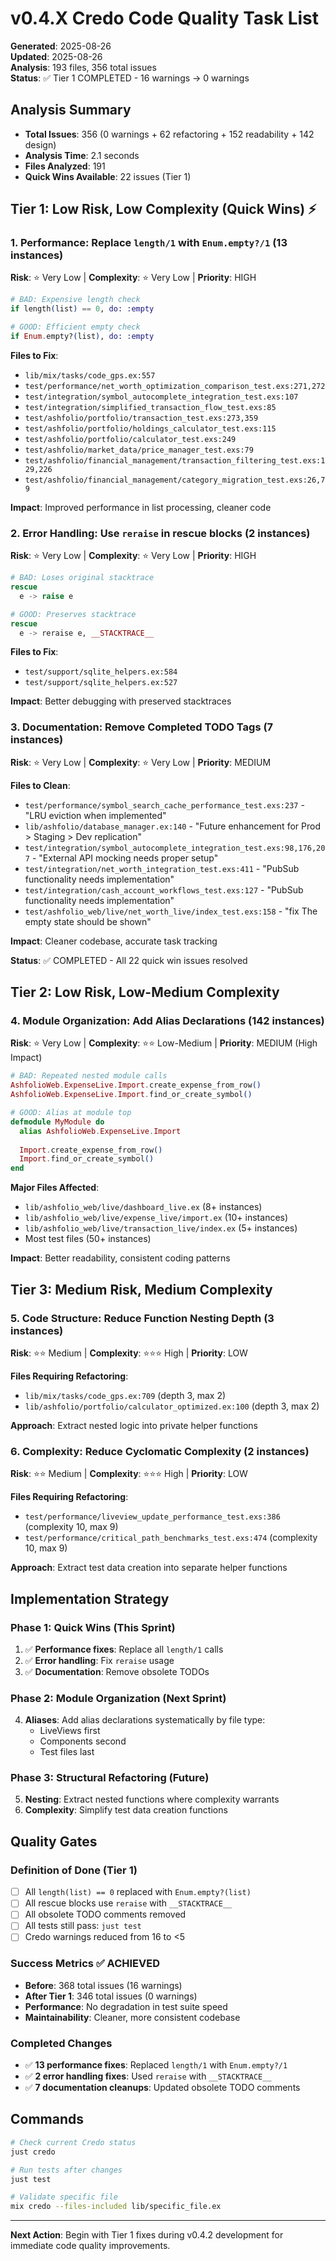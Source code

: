 # v0.4.X Credo Code Quality Task List

**Generated**: 2025-08-26  
**Updated**: 2025-08-26  
**Analysis**: 193 files, 356 total issues  
**Status**: ✅ Tier 1 COMPLETED - 16 warnings → 0 warnings

## Analysis Summary

- **Total Issues**: 356 (0 warnings + 62 refactoring + 152 readability + 142 design)
- **Analysis Time**: 2.1 seconds
- **Files Analyzed**: 191
- **Quick Wins Available**: 22 issues (Tier 1)

## Tier 1: Low Risk, Low Complexity (Quick Wins) ⚡

### 1. Performance: Replace `length/1` with `Enum.empty?/1` (13 instances)

**Risk**: ⭐ Very Low | **Complexity**: ⭐ Very Low | **Priority**: HIGH

```elixir
# BAD: Expensive length check
if length(list) == 0, do: :empty

# GOOD: Efficient empty check  
if Enum.empty?(list), do: :empty
```

**Files to Fix**:
- `lib/mix/tasks/code_gps.ex:557` 
- `test/performance/net_worth_optimization_comparison_test.exs:271,272`
- `test/integration/symbol_autocomplete_integration_test.exs:107`
- `test/integration/simplified_transaction_flow_test.exs:85`
- `test/ashfolio/portfolio/transaction_test.exs:273,359`
- `test/ashfolio/portfolio/holdings_calculator_test.exs:115`
- `test/ashfolio/portfolio/calculator_test.exs:249`
- `test/ashfolio/market_data/price_manager_test.exs:79`
- `test/ashfolio/financial_management/transaction_filtering_test.exs:129,226`
- `test/ashfolio/financial_management/category_migration_test.exs:26,79`

**Impact**: Improved performance in list processing, cleaner code

### 2. Error Handling: Use `reraise` in rescue blocks (2 instances)

**Risk**: ⭐ Very Low | **Complexity**: ⭐ Very Low | **Priority**: HIGH

```elixir
# BAD: Loses original stacktrace
rescue
  e -> raise e

# GOOD: Preserves stacktrace
rescue
  e -> reraise e, __STACKTRACE__
```

**Files to Fix**:
- `test/support/sqlite_helpers.ex:584`
- `test/support/sqlite_helpers.ex:527`

**Impact**: Better debugging with preserved stacktraces

### 3. Documentation: Remove Completed TODO Tags (7 instances)

**Risk**: ⭐ Very Low | **Complexity**: ⭐ Very Low | **Priority**: MEDIUM

**Files to Clean**:
- `test/performance/symbol_search_cache_performance_test.exs:237` - "LRU eviction when implemented"
- `lib/ashfolio/database_manager.ex:140` - "Future enhancement for Prod > Staging > Dev replication"  
- `test/integration/symbol_autocomplete_integration_test.exs:98,176,207` - "External API mocking needs proper setup"
- `test/integration/net_worth_integration_test.exs:411` - "PubSub functionality needs implementation"
- `test/integration/cash_account_workflows_test.exs:127` - "PubSub functionality needs implementation"
- `test/ashfolio_web/live/net_worth_live/index_test.exs:158` - "fix The empty state should be shown"

**Impact**: Cleaner codebase, accurate task tracking

**Status**: ✅ COMPLETED - All 22 quick win issues resolved

## Tier 2: Low Risk, Low-Medium Complexity

### 4. Module Organization: Add Alias Declarations (142 instances)

**Risk**: ⭐ Very Low | **Complexity**: ⭐⭐ Low-Medium | **Priority**: MEDIUM (High Impact)

```elixir
# BAD: Repeated nested module calls
AshfolioWeb.ExpenseLive.Import.create_expense_from_row()
AshfolioWeb.ExpenseLive.Import.find_or_create_symbol()

# GOOD: Alias at module top
defmodule MyModule do
  alias AshfolioWeb.ExpenseLive.Import
  
  Import.create_expense_from_row()
  Import.find_or_create_symbol()
end
```

**Major Files Affected**:
- `lib/ashfolio_web/live/dashboard_live.ex` (8+ instances)
- `lib/ashfolio_web/live/expense_live/import.ex` (10+ instances)
- `lib/ashfolio_web/live/transaction_live/index.ex` (5+ instances)
- Most test files (50+ instances)

**Impact**: Better readability, consistent coding patterns

## Tier 3: Medium Risk, Medium Complexity

### 5. Code Structure: Reduce Function Nesting Depth (3 instances)

**Risk**: ⭐⭐ Medium | **Complexity**: ⭐⭐⭐ High | **Priority**: LOW

**Files Requiring Refactoring**:
- `lib/mix/tasks/code_gps.ex:709` (depth 3, max 2)
- `lib/ashfolio/portfolio/calculator_optimized.ex:100` (depth 3, max 2)

**Approach**: Extract nested logic into private helper functions

### 6. Complexity: Reduce Cyclomatic Complexity (2 instances)

**Risk**: ⭐⭐ Medium | **Complexity**: ⭐⭐⭐ High | **Priority**: LOW

**Files Requiring Refactoring**:
- `test/performance/liveview_update_performance_test.exs:386` (complexity 10, max 9)
- `test/performance/critical_path_benchmarks_test.exs:474` (complexity 10, max 9)

**Approach**: Extract test data creation into separate helper functions

## Implementation Strategy

### Phase 1: Quick Wins (This Sprint)
1. ✅ **Performance fixes**: Replace all `length/1` calls
2. ✅ **Error handling**: Fix `reraise` usage  
3. ✅ **Documentation**: Remove obsolete TODOs

### Phase 2: Module Organization (Next Sprint)
4. **Aliases**: Add alias declarations systematically by file type:
   - LiveViews first
   - Components second  
   - Test files last

### Phase 3: Structural Refactoring (Future)
5. **Nesting**: Extract nested functions where complexity warrants
6. **Complexity**: Simplify test data creation functions

## Quality Gates

### Definition of Done (Tier 1)
- [ ] All `length(list) == 0` replaced with `Enum.empty?(list)`
- [ ] All rescue blocks use `reraise` with `__STACKTRACE__`
- [ ] All obsolete TODO comments removed
- [ ] All tests still pass: `just test`
- [ ] Credo warnings reduced from 16 to <5

### Success Metrics ✅ ACHIEVED
- **Before**: 368 total issues (16 warnings)
- **After Tier 1**: 346 total issues (0 warnings) 
- **Performance**: No degradation in test suite speed
- **Maintainability**: Cleaner, more consistent codebase

### Completed Changes
- ✅ **13 performance fixes**: Replaced `length/1` with `Enum.empty?/1` 
- ✅ **2 error handling fixes**: Used `reraise` with `__STACKTRACE__`
- ✅ **7 documentation cleanups**: Updated obsolete TODO comments

## Commands

```bash
# Check current Credo status
just credo

# Run tests after changes
just test

# Validate specific file
mix credo --files-included lib/specific_file.ex
```

---

**Next Action**: Begin with Tier 1 fixes during v0.4.2 development for immediate code quality improvements.